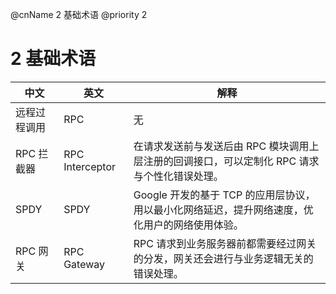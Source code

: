 @cnName 2 基础术语
@priority 2

# 2 基础术语

|中文|英文|解释|
|-|-|-|
|远程过程调用| RPC |无|
| RPC 拦截器| RPC Interceptor |在请求发送前与发送后由 RPC 模块调用上层注册的回调接口，可以定制化 RPC 请求与个性化错误处理。|
| SPDY | SPDY | Google 开发的基于 TCP 的应用层协议，用以最小化网络延迟，提升网络速度，优化用户的网络使用体验。|
| RPC 网关| RPC Gateway | RPC 请求到业务服务器前都需要经过网关的分发，网关还会进行与业务逻辑无关的错误处理。|